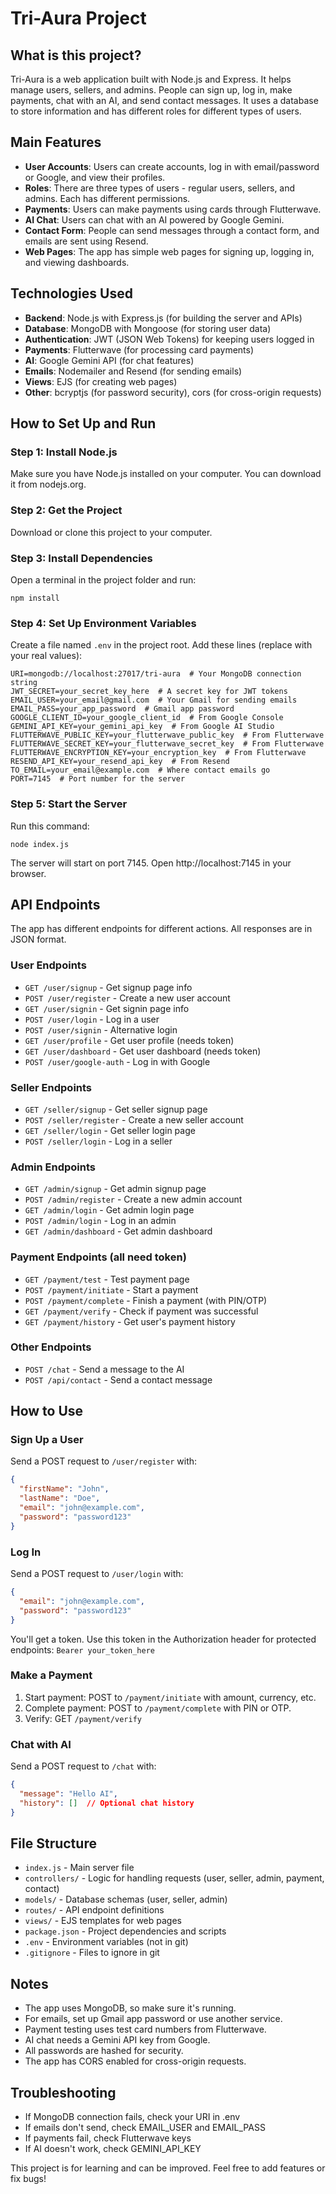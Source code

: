# Tri-Aura Project

## What is this project?

Tri-Aura is a web application built with Node.js and Express. It helps manage users, sellers, and admins. People can sign up, log in, make payments, chat with an AI, and send contact messages. It uses a database to store information and has different roles for different types of users.

## Main Features

- **User Accounts**: Users can create accounts, log in with email/password or Google, and view their profiles.
- **Roles**: There are three types of users - regular users, sellers, and admins. Each has different permissions.
- **Payments**: Users can make payments using cards through Flutterwave.
- **AI Chat**: Users can chat with an AI powered by Google Gemini.
- **Contact Form**: People can send messages through a contact form, and emails are sent using Resend.
- **Web Pages**: The app has simple web pages for signing up, logging in, and viewing dashboards.

## Technologies Used

- **Backend**: Node.js with Express.js (for building the server and APIs)
- **Database**: MongoDB with Mongoose (for storing user data)
- **Authentication**: JWT (JSON Web Tokens) for keeping users logged in
- **Payments**: Flutterwave (for processing card payments)
- **AI**: Google Gemini API (for chat features)
- **Emails**: Nodemailer and Resend (for sending emails)
- **Views**: EJS (for creating web pages)
- **Other**: bcryptjs (for password security), cors (for cross-origin requests)

## How to Set Up and Run

### Step 1: Install Node.js
Make sure you have Node.js installed on your computer. You can download it from nodejs.org.

### Step 2: Get the Project
Download or clone this project to your computer.

### Step 3: Install Dependencies
Open a terminal in the project folder and run:
```
npm install
```

### Step 4: Set Up Environment Variables
Create a file named `.env` in the project root. Add these lines (replace with your real values):
```
URI=mongodb://localhost:27017/tri-aura  # Your MongoDB connection string
JWT_SECRET=your_secret_key_here  # A secret key for JWT tokens
EMAIL_USER=your_email@gmail.com  # Your Gmail for sending emails
EMAIL_PASS=your_app_password  # Gmail app password
GOOGLE_CLIENT_ID=your_google_client_id  # From Google Console
GEMINI_API_KEY=your_gemini_api_key  # From Google AI Studio
FLUTTERWAVE_PUBLIC_KEY=your_flutterwave_public_key  # From Flutterwave
FLUTTERWAVE_SECRET_KEY=your_flutterwave_secret_key  # From Flutterwave
FLUTTERWAVE_ENCRYPTION_KEY=your_encryption_key  # From Flutterwave
RESEND_API_KEY=your_resend_api_key  # From Resend
TO_EMAIL=your_email@example.com  # Where contact emails go
PORT=7145  # Port number for the server
```

### Step 5: Start the Server
Run this command:
```
node index.js
```
The server will start on port 7145. Open http://localhost:7145 in your browser.

## API Endpoints

The app has different endpoints for different actions. All responses are in JSON format.

### User Endpoints
- `GET /user/signup` - Get signup page info
- `POST /user/register` - Create a new user account
- `GET /user/signin` - Get signin page info
- `POST /user/login` - Log in a user
- `POST /user/signin` - Alternative login
- `GET /user/profile` - Get user profile (needs token)
- `GET /user/dashboard` - Get user dashboard (needs token)
- `POST /user/google-auth` - Log in with Google

### Seller Endpoints
- `GET /seller/signup` - Get seller signup page
- `POST /seller/register` - Create a new seller account
- `GET /seller/login` - Get seller login page
- `POST /seller/login` - Log in a seller

### Admin Endpoints
- `GET /admin/signup` - Get admin signup page
- `POST /admin/register` - Create a new admin account
- `GET /admin/login` - Get admin login page
- `POST /admin/login` - Log in an admin
- `GET /admin/dashboard` - Get admin dashboard

### Payment Endpoints (all need token)
- `GET /payment/test` - Test payment page
- `POST /payment/initiate` - Start a payment
- `POST /payment/complete` - Finish a payment (with PIN/OTP)
- `GET /payment/verify` - Check if payment was successful
- `GET /payment/history` - Get user's payment history

### Other Endpoints
- `POST /chat` - Send a message to the AI
- `POST /api/contact` - Send a contact message

## How to Use

### Sign Up a User
Send a POST request to `/user/register` with:
```json
{
  "firstName": "John",
  "lastName": "Doe",
  "email": "john@example.com",
  "password": "password123"
}
```

### Log In
Send a POST request to `/user/login` with:
```json
{
  "email": "john@example.com",
  "password": "password123"
}
```
You'll get a token. Use this token in the Authorization header for protected endpoints: `Bearer your_token_here`

### Make a Payment
1. Start payment: POST to `/payment/initiate` with amount, currency, etc.
2. Complete payment: POST to `/payment/complete` with PIN or OTP.
3. Verify: GET `/payment/verify`

### Chat with AI
Send a POST request to `/chat` with:
```json
{
  "message": "Hello AI",
  "history": []  // Optional chat history
}
```

## File Structure

- `index.js` - Main server file
- `controllers/` - Logic for handling requests (user, seller, admin, payment, contact)
- `models/` - Database schemas (user, seller, admin)
- `routes/` - API endpoint definitions
- `views/` - EJS templates for web pages
- `package.json` - Project dependencies and scripts
- `.env` - Environment variables (not in git)
- `.gitignore` - Files to ignore in git

## Notes

- The app uses MongoDB, so make sure it's running.
- For emails, set up Gmail app password or use another service.
- Payment testing uses test card numbers from Flutterwave.
- AI chat needs a Gemini API key from Google.
- All passwords are hashed for security.
- The app has CORS enabled for cross-origin requests.

## Troubleshooting

- If MongoDB connection fails, check your URI in .env
- If emails don't send, check EMAIL_USER and EMAIL_PASS
- If payments fail, check Flutterwave keys
- If AI doesn't work, check GEMINI_API_KEY

This project is for learning and can be improved. Feel free to add features or fix bugs!
